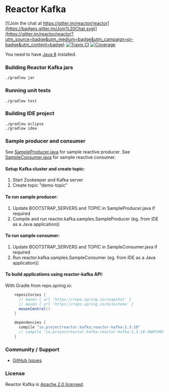 Reactor Kafka
===================

[![Join the chat at https://gitter.im/reactor/reactor](https://badges.gitter.im/Join%20Chat.svg)](https://gitter.im/reactor/reactor?utm_source=badge&utm_medium=badge&utm_campaign=pr-badge&utm_content=badge)
[![Travis CI](https://img.shields.io/travis/reactor/reactor-kafka.svg)](https://travis-ci.org/reactor/reactor-kafka)
[![Coverage](https://img.shields.io/codecov/c/github/reactor/reactor-kafka.svg)](https://travis-ci.org/reactor/reactor-kafka)

You need to have [Java 8](https://www.oracle.com/technetwork/java/javase/downloads/index.html) installed.

### Building Reactor Kafka jars ###
    ./gradlew jar

### Running unit tests ###
    ./gradlew test

### Building IDE project ###
    ./gradlew eclipse
    ./gradlew idea

### Sample producer and consumer ###

See [SampleProducer.java](reactor-kafka-samples/src/main/java/reactor/kafka/samples/SampleProducer.java) for sample reactive producer.
See [SampleConsumer.java](reactor-kafka-samples/src/main/java/reactor/kafka/samples/SampleConsumer.java) for sample reactive consumer.

#### Setup Kafka cluster and create topic: ####
1. Start Zookeeper and Kafka server
2. Create topic "demo-topic"

#### To run sample producer: ####
1. Update BOOTSTRAP_SERVERS and TOPIC in SampleProducer.java if required
2. Compile and run reactor.kafka.samples.SampleProducer (eg. from IDE as a Java application))

#### To run sample consumer: ####
1. Update BOOTSTRAP_SERVERS and TOPIC in SampleConsumer.java if required
2.  Run reactor.kafka.samples.SampleConsumer (eg. from IDE as a Java application))

#### To build applications using reactor-kafka API: ####

With Gradle from repo.spring.io:
```groovy
    repositories {
      // maven { url 'https://repo.spring.io/snapshot' }
      // maven { url 'https://repo.spring.io/milestone' }
      mavenCentral()
    }

    dependencies {
      compile "io.projectreactor.kafka:reactor-kafka:1.3.18"
      // compile "io.projectreactor.kafka:reactor-kafka:1.3.19-SNAPSHOT"
    }
```

### Community / Support ###

* [GitHub Issues](https://github.com/reactor/reactor-kafka/issues)

### License ###

Reactor Kafka is [Apache 2.0 licensed](https://www.apache.org/licenses/LICENSE-2.0.html).

